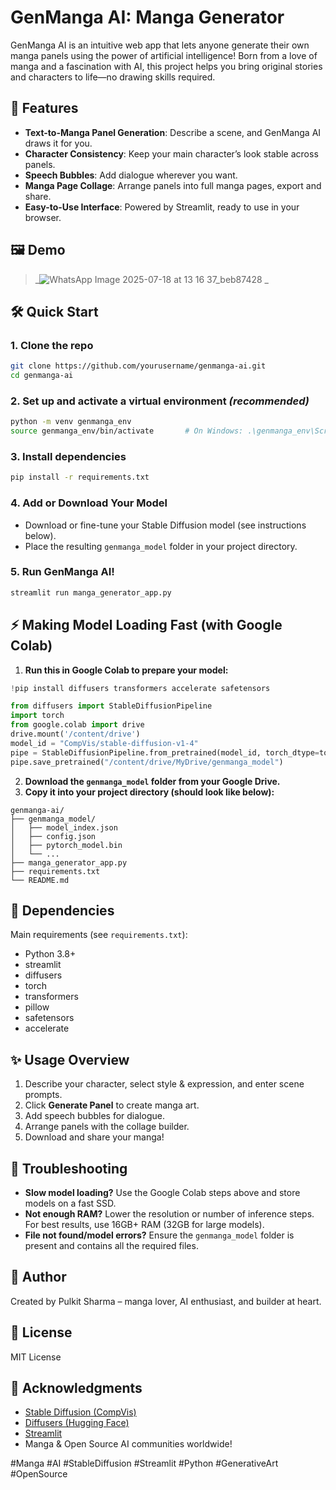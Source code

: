 # GenManga AI: Manga Generator

GenManga AI is an intuitive web app that lets anyone generate their own manga panels using the power of artificial intelligence! Born from a love of manga and a fascination with AI, this project helps you bring original stories and characters to life—no drawing skills required.

## 🚀 Features

- **Text-to-Manga Panel Generation**: Describe a scene, and GenManga AI draws it for you.
- **Character Consistency**: Keep your main character’s look stable across panels.
- **Speech Bubbles**: Add dialogue wherever you want.
- **Manga Page Collage**: Arrange panels into full manga pages, export and share.
- **Easy-to-Use Interface**: Powered by Streamlit, ready to use in your browser.


## 🖼️ Demo

> _![WhatsApp Image 2025-07-18 at 13 16 37_beb87428](https://github.com/user-attachments/assets/f98cdddc-20c1-42ef-a459-857e82eb7ff4)
_

## 🛠️ Quick Start

### 1. Clone the repo

```bash
git clone https://github.com/yourusername/genmanga-ai.git
cd genmanga-ai
```


### 2. Set up and activate a virtual environment _(recommended)_

```bash
python -m venv genmanga_env
source genmanga_env/bin/activate       # On Windows: .\genmanga_env\Scripts\activate
```


### 3. Install dependencies

```bash
pip install -r requirements.txt
```


### 4. Add or Download Your Model

- Download or fine-tune your Stable Diffusion model (see instructions below).
- Place the resulting `genmanga_model` folder in your project directory.


### 5. Run GenManga AI!

```bash
streamlit run manga_generator_app.py
```


## ⚡ Making Model Loading Fast (with Google Colab)

1. **Run this in Google Colab to prepare your model:**

```python
!pip install diffusers transformers accelerate safetensors

from diffusers import StableDiffusionPipeline
import torch
from google.colab import drive
drive.mount('/content/drive')
model_id = "CompVis/stable-diffusion-v1-4"
pipe = StableDiffusionPipeline.from_pretrained(model_id, torch_dtype=torch.float16).to("cuda")
pipe.save_pretrained("/content/drive/MyDrive/genmanga_model")
```

2. **Download the `genmanga_model` folder from your Google Drive.**
3. **Copy it into your project directory (should look like below):**

```
genmanga-ai/
├── genmanga_model/
│   ├── model_index.json
│   ├── config.json
│   ├── pytorch_model.bin
│   └── ...
├── manga_generator_app.py
├── requirements.txt
└── README.md
```


## 🧩 Dependencies

Main requirements (see `requirements.txt`):

- Python 3.8+
- streamlit
- diffusers
- torch
- transformers
- pillow
- safetensors
- accelerate


## ✨ Usage Overview

1. Describe your character, select style \& expression, and enter scene prompts.
2. Click **Generate Panel** to create manga art.
3. Add speech bubbles for dialogue.
4. Arrange panels with the collage builder.
5. Download and share your manga!

## 🐛 Troubleshooting

- **Slow model loading?**
Use the Google Colab steps above and store models on a fast SSD.
- **Not enough RAM?**
Lower the resolution or number of inference steps. For best results, use 16GB+ RAM (32GB for large models).
- **File not found/model errors?**
Ensure the `genmanga_model` folder is present and contains all the required files.


## 👤 Author

Created by Pulkit Sharma – manga lover, AI enthusiast, and builder at heart.

## 📄 License

MIT License

## 🙏 Acknowledgments

- [Stable Diffusion (CompVis)](https://huggingface.co/CompVis/stable-diffusion)
- [Diffusers (Hugging Face)](https://github.com/huggingface/diffusers)
- [Streamlit](https://streamlit.io/)
- Manga \& Open Source AI communities worldwide!

\#Manga \#AI \#StableDiffusion \#Streamlit \#Python \#GenerativeArt \#OpenSource


